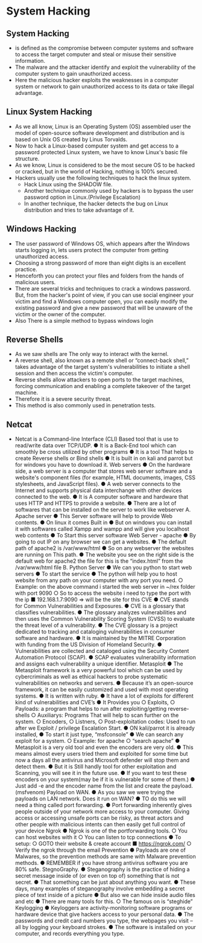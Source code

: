 # System Hacking
## System Hacking
- is defined as the compromise between computer systems and software to access the target computer and steal or misuse their sensitive information.
- The malware and the attacker identify and exploit the vulnerability of the computer system to gain unauthorized access.
- Here the malicious hacker exploits the weaknesses in a computer system or network to gain unauthorized access to its data or take illegal advantage.
## Linux System Hacking
- As we all know, Linux is an Operating System (OS) assembled user the model of open-source software development and distribution and is based on Unix OS created by Linus Torvalds.
- Now to hack a Linux-based computer system and get access to a password protected Linux system, we have to know Linux's basic file structure.
- As we know, Linux is considered to be the most secure OS to be hacked or cracked, but in the world of Hacking, nothing is 100% secured.
- Hackers usually use the following techniques to hack the linux system.
  - Hack Linux using the SHADOW file.
  - Another technique commonly used by hackers is to bypass the user password option in Linux.(Privilege Escalation)
  - In another technique, the hacker detects the bug on Linux distribution and tries to take advantage of it.
## Windows Hacking
- The user password of Windows OS, which appears after the Windows starts logging in, lets users protect the computer from getting unauthorized access.
- Choosing a strong password of more than eight digits is an excellent practice.
- Henceforth you can protect your files and folders from the hands of malicious users.
- There are several tricks and techniques to crack a windows password. But, from the hacker's point of view, if you can use social engineer your victim and find a Windows computer open, you can easily modify the existing password and give a new password that will be unaware of the victim or the owner of the computer.
- Also There is a simple method to bypass windows login
## Reverse Shells
- As we saw shells are The only way to interact with the kernel.
- A reverse shell, also known as a remote shell or “connect-back shell,” takes advantage of the target system's vulnerabilities to initiate a shell session and then access the victim's computer.
- Reverse shells allow attackers to open ports to the target machines, forcing communication and enabling a complete takeover of the target machine.
- Therefore it is a severe security threat.
- This method is also commonly used in penetration tests.
## Netcat
- Netcat is a Command-line Interface (CLI) Based tool that is use to
read/write data over TCP/UDP.
● It is a Back-End tool which can smoothly be cross utilized by other
programs
● It is a tool That helps to create Reverse shells or Bind shells
● It is built in on kali and parrot but for windows you have to download it.
Web servers
● On the hardware side, a web server is a computer that stores web server
software and a website's component files (for example, HTML
documents, images, CSS stylesheets, and JavaScript files).
● A web server connects to the Internet and supports physical data
interchange with other devices connected to the web.
● It is A computer software and hardware that uses HTTP and HTTPS to
provide a website.
● There are a lot of softwares that can be installed on the server to work like
webserver
A. Apache server
● This Server software will help to provide Web contents.
● On linux it comes Built in
● But on windows you can install it with softwares called Xampp and
wampp and will give you localhost web contents
● To Start this server software
Web Server - apache
● By going to out IP on any browser we can get a
websites.
● The default path of apache2 is /var/www/html
● So on any webserver the websites are running on
This path.
● The website you see on the right side is the default
web for apache2 the file for this is the “index.html”
from the /var/www/html file
B. Python Server
● We can you python to start web servers
● To start the service
● The python will help you to host website from any path on your computer with any
port you need.
○ Example: on the above command i started the web server in ~/rex folder with port 9090
○ So to access the website i need to type the port with the ip
■ 192.168.1.7:9090 => will be the site for this
CVE
● CVE stands for Common Vulnerabilities and Exposures.
● CVE is a glossary that classifies vulnerabilities.
● The glossary analyzes vulnerabilities and then uses the Common Vulnerability
Scoring System (CVSS) to evaluate the threat level of a vulnerability.
● The CVE glossary is a project dedicated to tracking and cataloging vulnerabilities in consumer software
and hardware.
● It is maintained by the MITRE Corporation with funding from the US Division of Homeland Security.
● Vulnerabilities are collected and cataloged using the Security Content Automation Protocol (SCAP).
● SCAP evaluates vulnerability information and assigns each vulnerability a unique identifier.
Metasploit
● The Metasploit framework is a very powerful tool which can be used by cybercriminals
as well as ethical hackers to probe systematic vulnerabilities on networks and servers.
● Because it’s an open-source framework, it can be easily customized and used with most
operating systems.
● It is written with ruby.
● It have a lot of exploits for different kind of vulnerabilities and CVE’s
● It Provides you
○ Exploits,
○ Payloads: a program that helps to run after exploiting/getting reverse-shells
○ Auxiliarys: Programs That will help to scan further on the system.
○ Encoders,
○ Listners,
○ Post-exploitation codes: Used to run after we Exploit / privilege Escalation
Start.
● ON kali/parrot it is already installed,
● To start it just type, “msfconsole”
● We can search any exploit for a system.
○ Example: for apache
○ “search apache”
● Metasploit is a very old tool and even the encoders are
very old.
● This means almost every users tried them and exploited
for some time but now a days all the antivirus and
Microsoft defender will stop them and detect them.
● But it is Still handly tool for other exploitation and
Scanning, you will see it in the future use.
● If you want to test these encoders on your system(may be
if it is vulnerable for some of them.)
● Just add -e and the encoder name from the list and create
the payload.(msfvenom)
Payload on WAN.
● As you saw we were trying the payloads on LAN network. Does it run on
WAN?
● TO do this we will need a thing called port forwarding.
● Port forwarding inherently gives people outside of your network more access to
your computer. Giving access or accessing unsafe ports can be risky, as threat actors
and other people with malicious intents can then easily get full control of your device
Ngrok
● Ngrok is one of the portforwarding tools.
○ You can host websites with it
○ You can listen to tcp connections
● To setup:
○ GOTO their website & create account
■ https://ngrok.com/
○ Verify the ngrok through the email
Prevention
● Payloads are one of Malwares, so the prevention methods are same
with Malware prevention methods.
● REMEMBER if you have strong antivirus software you are 80% safe.
StegnoGraphy.
● Steganography is the practice of hiding a secret message
inside of (or even on top of) something that is not secret.
● That something can be just about anything you want.
● These days, many examples of steganography involve
embedding a secret piece of text inside of a picture
● But also we can hide inside audio files and etc
● There are many tools for this.
○ The famous on is “steghide”
Keylogging
● Keyloggers are activity-monitoring software programs or
hardware device that give hackers access to your personal
data.
● The passwords and credit card numbers you type, the webpages
you visit – all by logging your keyboard strokes.
● The software is installed on your computer, and records everything
you type.
